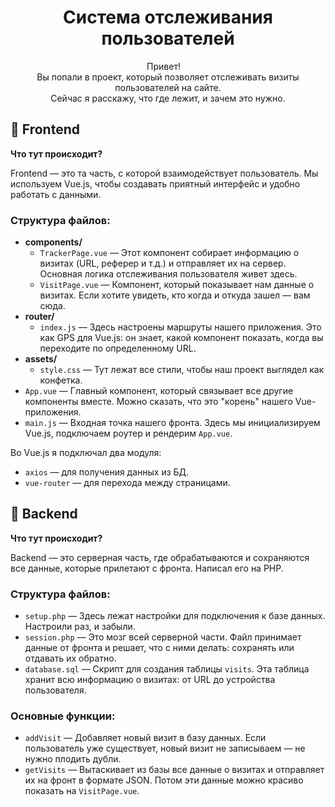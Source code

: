 <h1 align="center">Система отслеживания пользователей </h1>
<p align="center">Привет!<img src="https://github.com/blackcater/blackcater/raw/main/images/Hi.gif" height="14"/> <br>
Вы попали в проект, который позволяет отслеживать визиты пользователей на сайте. <br> Сейчас я расскажу, что где лежит, и зачем это нужно.</p>

<h2>📁 Frontend</h2>
<p><strong>Что тут происходит?</strong></p>
<p>Frontend — это та часть, с которой взаимодействует пользователь. Мы используем Vue.js, чтобы создавать приятный интерфейс и удобно работать с данными.</p>

<h3>Структура файлов:</h3>
<ul>
    <li><strong>components/</strong>
        <ul>
            <li><code>TrackerPage.vue</code> — Этот компонент собирает информацию о визитах (URL, реферер и т.д.) и отправляет их на сервер. Основная логика отслеживания пользователя живет здесь.</li>
            <li><code>VisitPage.vue</code> — Компонент, который показывает нам данные о визитах. Если хотите увидеть, кто когда и откуда зашел — вам сюда.</li>
        </ul>
    </li>
    <li><strong>router/</strong>
        <ul>
            <li><code>index.js</code> — Здесь настроены маршруты нашего приложения. Это как GPS для Vue.js: он знает, какой компонент показать, когда вы переходите по определенному URL.</li>
        </ul>
    </li>
    <li><strong>assets/</strong>
        <ul>
            <li><code>style.css</code> — Тут лежат все стили, чтобы наш проект выглядел как конфетка.</li>
        </ul>
    </li>
    <li><code>App.vue</code> — Главный компонент, который связывает все другие компоненты вместе. Можно сказать, что это "корень" нашего Vue-приложения.</li>
    <li><code>main.js</code> — Входная точка нашего фронта. Здесь мы инициализируем Vue.js, подключаем роутер и рендерим <code>App.vue</code>.</li>
</ul>

<p>Во Vue.js я подключал два модуля:</p>
<ul>
    <li><code>axios</code> — для получения данных из БД.</li>
    <li><code>vue-router</code> — для перехода между страницами.</li>
</ul>

<h2>📁 Backend</h2>
<p><strong>Что тут происходит?</strong></p>
<p>Backend — это серверная часть, где обрабатываются и сохраняются все данные, которые прилетают с фронта. Написал его на PHP.</p>

<h3>Структура файлов:</h3>
<ul>
    <li><code>setup.php</code> — Здесь лежат настройки для подключения к базе данных. Настроили раз, и забыли.</li>
    <li><code>session.php</code> — Это мозг всей серверной части. Файл принимает данные от фронта и решает, что с ними делать: сохранять или отдавать их обратно.</li>
    <li><code>database.sql</code> — Скрипт для создания таблицы <code>visits</code>. Эта таблица хранит всю информацию о визитах: от URL до устройства пользователя.</li>
</ul>

<h3>Основные функции:</h3>
<ul>
    <li><code>addVisit</code> — Добавляет новый визит в базу данных. Если пользователь уже существует, новый визит не записываем — не нужно плодить дубли.</li>
    <li><code>getVisits</code> — Вытаскивает из базы все данные о визитах и отправляет их на фронт в формате JSON. Потом эти данные можно красиво показать на <code>VisitPage.vue</code>.</li>
</ul>
